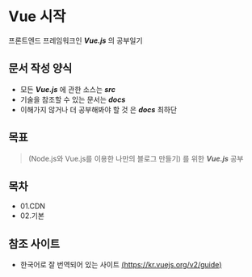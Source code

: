 # Vue 시작

프론트엔드 프레임워크인 ***Vue.js*** 의 공부일기

## 문서 작성 양식
- 모든 ***Vue.js*** 에 관한 소스는 ***src***
- 기술을 참조할 수 있는 문서는 ***docs***
- 이해가지 않거나 더 공부해봐야 할 것 은 ***docs*** 최하단

## 목표
> (Node.js와 Vue.js를 이용한 나만의 블로그 만들기) 를 위한
> ***Vue.js*** 공부


## 목차
- 01.CDN
- 02.기본

## 참조 사이트
 - 한국어로 잘 번역되어 있는 사이트
[(https://kr.vuejs.org/v2/guide)](https://kr.vuejs.org/v2/guide)